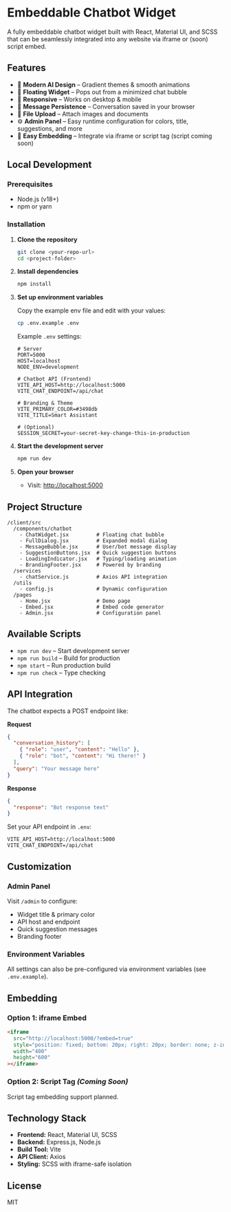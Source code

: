 # Embeddable Chatbot Widget

A fully embeddable chatbot widget built with React, Material UI, and SCSS that can be seamlessly integrated into any website via iframe or (soon) script embed.

## Features

- 🎨 **Modern AI Design** – Gradient themes & smooth animations
- 💬 **Floating Widget** – Pops out from a minimized chat bubble
- 📱 **Responsive** – Works on desktop & mobile
- 💾 **Message Persistence** – Conversation saved in your browser
- 📎 **File Upload** – Attach images and documents
- ⚙️ **Admin Panel** – Easy runtime configuration for colors, title, suggestions, and more
- 🔌 **Easy Embedding** – Integrate via iframe or script tag (script coming soon)

## Local Development

### Prerequisites

- Node.js (v18+)
- npm or yarn

### Installation

1. **Clone the repository**
   ```bash
   git clone <your-repo-url>
   cd <project-folder>
   ```

2. **Install dependencies**
   ```bash
   npm install
   ```

3. **Set up environment variables**
   
   Copy the example env file and edit with your values:
   ```bash
   cp .env.example .env
   ```

   Example `.env` settings:
   ```env
   # Server
   PORT=5000
   HOST=localhost
   NODE_ENV=development

   # Chatbot API (Frontend)
   VITE_API_HOST=http://localhost:5000
   VITE_CHAT_ENDPOINT=/api/chat

   # Branding & Theme
   VITE_PRIMARY_COLOR=#3498db
   VITE_TITLE=Smart Assistant

   # (Optional)
   SESSION_SECRET=your-secret-key-change-this-in-production
   ```

4. **Start the development server**
   ```bash
   npm run dev
   ```

5. **Open your browser**
   - Visit: [http://localhost:5000](http://localhost:5000)

## Project Structure

```
/client/src
  /components/chatbot
    - ChatWidget.jsx         # Floating chat bubble
    - FullDialog.jsx         # Expanded modal dialog
    - MessageBubble.jsx      # User/bot message display
    - SuggestionButtons.jsx  # Quick suggestion buttons
    - LoadingIndicator.jsx   # Typing/loading animation
    - BrandingFooter.jsx     # Powered by branding
  /services
    - chatService.js         # Axios API integration
  /utils
    - config.js              # Dynamic configuration
  /pages
    - Home.jsx               # Demo page
    - Embed.jsx              # Embed code generator
    - Admin.jsx              # Configuration panel
```

## Available Scripts

- `npm run dev` – Start development server
- `npm run build` – Build for production
- `npm start` – Run production build
- `npm run check` – Type checking

## API Integration

The chatbot expects a POST endpoint like:

**Request**
```json
{
  "conversation_history": [
    { "role": "user", "content": "Hello" },
    { "role": "bot", "content": "Hi there!" }
  ],
  "query": "Your message here"
}
```

**Response**
```json
{
  "response": "Bot response text"
}
```

Set your API endpoint in `.env`:
```env
VITE_API_HOST=http://localhost:5000
VITE_CHAT_ENDPOINT=/api/chat
```

## Customization

### Admin Panel

Visit `/admin` to configure:
- Widget title & primary color
- API host and endpoint
- Quick suggestion messages
- Branding footer

### Environment Variables

All settings can also be pre-configured via environment variables (see `.env.example`).

## Embedding

### Option 1: iframe Embed
```html
<iframe 
  src="http://localhost:5000/?embed=true" 
  style="position: fixed; bottom: 20px; right: 20px; border: none; z-index: 999999;"
  width="400" 
  height="600"
></iframe>
```

### Option 2: Script Tag *(Coming Soon)*
Script tag embedding support planned.

## Technology Stack

- **Frontend:** React, Material UI, SCSS
- **Backend:** Express.js, Node.js
- **Build Tool:** Vite
- **API Client:** Axios
- **Styling:** SCSS with iframe-safe isolation

## License

MIT
